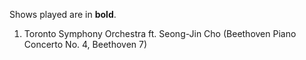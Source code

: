 Shows played are in **bold**.

1. Toronto Symphony Orchestra ft. Seong-Jin Cho (Beethoven Piano Concerto No. 4, Beethoven 7)
